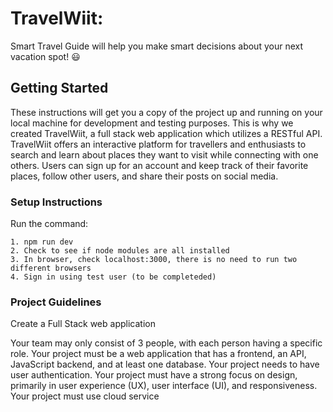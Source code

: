 # TravelWiit: 
Smart Travel Guide will help you make smart decisions about your next vacation spot! :smiley:

## Getting Started 
These instructions will get you a copy of the project up and running on your local machine for development and testing purposes. This is why we created TravelWiit, a full stack web application which utilizes a RESTful API. TravelWiit offers an interactive platform for travellers and enthusiasts to search and learn about places they want to visit while connecting with one others. Users can sign up for an account and keep track of their favorite places, follow other users, and share their posts on social media.

### Setup Instructions
Run the command: 
```
1. npm run dev
2. Check to see if node modules are all installed
3. In browser, check localhost:3000, there is no need to run two different browsers
4. Sign in using test user (to be completeded)
```
### Project Guidelines
Create a Full Stack web application

Your team may only consist of 3 people, with each person having a specific role.
Your project must be a web application that has a frontend, an API, JavaScript backend, and at least one database.
Your project needs to have user authentication.
Your project must have a strong focus on design, primarily in user experience (UX), user interface (UI), and responsiveness.
Your project must use cloud service


